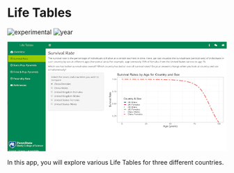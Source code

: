 # Life Tables

![experimental](https://img.shields.io/badge/lifecycle-experimental-orange) ![year](https://img.shields.io/badge/year-2019-lightgrey)

![App Screenshot](../docs/screenshot.png)

In this app, you will explore various Life Tables for three different countries.
